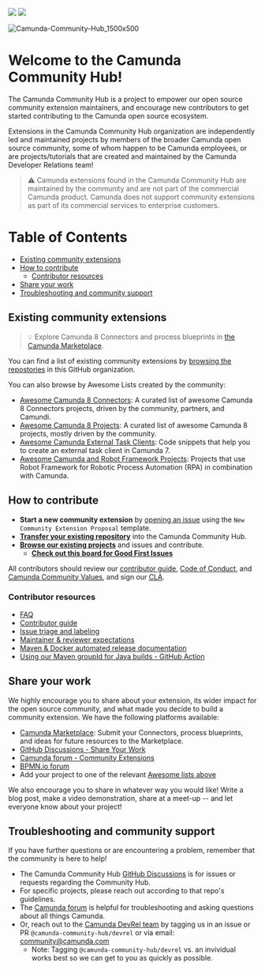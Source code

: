 [![](https://img.shields.io/badge/Community%20Extension-An%20open%20source%20community%20maintained%20project-FF4700)](https://github.com/camunda-community-hub/community) [![](https://cauldron.io/project/6866/export/svg/git_contributors.svg)](#contributors)
 
 ![Camunda-Community-Hub_1500x500](https://user-images.githubusercontent.com/43454823/224776300-db040f30-6a82-4e2e-93fb-ac8d49298bdd.png)

# Welcome to the Camunda Community Hub!
The Camunda Community Hub is a project to empower our open source community extension maintainers, and encourage new contributors to get started contributing to the Camunda open source ecosystem. 

Extensions in the Camunda Community Hub organization are independently led and maintained projects by members of the broader Camunda open source community, some of whom happen to be Camunda employees, or are projects/tutorials that are created and maintained by the Camunda Developer Relations team!

> :warning: Camunda extensions found in the Camunda Community Hub are maintained by the community and are not part of the commercial Camunda product. Camunda does not support community extensions as part of its commercial services to enterprise customers.


# Table of Contents
- [Existing community extensions](#existing-community-extensions)
- [How to contribute](#how-to-contribute)
  - [Contributor resources](#contributor-resources)
- [Share your work](#share-your-work)
- [Troubleshooting and community support](#troubleshooting-and-community-support)

## Existing community extensions
> :bulb: Explore Camunda 8 Connectors and process blueprints in [the Camunda Marketplace](https://marketplace.camunda.com/en-US/home
).

 You can find a list of existing community extensions by [browsing the repostories](https://github.com/orgs/camunda-community-hub/repositories) in this GitHub organization.

You can also browse by Awesome Lists created by the community:
- [Awesome Camunda 8 Connectors](https://github.com/camunda-community-hub/camunda-8-connectors): A curated list of awesome Camunda 8 Connectors projects, driven by the community, partners, and Camundi.
- [Awesome Camunda 8 Projects](https://github.com/camunda-community-hub/awesome-camunda-platform-8): A curated list of awesome Camunda 8 projects, mostly driven by the community.
- [Awesome Camunda External Task Clients](https://github.com/camunda-community-hub/awesome-camunda-external-clients): Code snippets that help you to create an external task client in Camunda 7.
- [Awesome Camunda and Robot Framework Projects](https://github.com/camunda-community-hub/awesome-Camunda-and-Robotframework-projects): Projects that use Robot Framework for Robotic Process Automation (RPA) in combination with Camunda.

## How to contribute
- **Start a new community extension** by [opening an issue](https://github.com/Camunda-Community-Hub/community/issues/new/choose) using the `New Community Extension Proposal` template.
- [**Transfer your existing repository**](https://github.com/camunda-community-hub/community/blob/853edbf35311edf7ccbd402cd157aca1337a0e32/maintainers-reviewers/transferring-extensions.md) into the Camunda Community Hub.
- [**Browse our existing projects**](https://github.com/orgs/camunda-community-hub/repositories) and issues and contribute.
   - [**Check out this board for Good First Issues**](https://github.com/orgs/camunda-community-hub/projects/3/views/1)

All contributors should review our [contributor guide](https://github.com/camunda-community-hub/community/blob/main/docs/CODE_OF_CONDUCT.MD), [Code of Conduct](https://camunda.com/events/code-conduct/), and [Camunda Community Values](https://camunda.com/developers/community-values/), and sign our [CLA](https://cla-assistant.io/camunda-community-hub/community).

  
### Contributor resources
* [FAQ](https://github.com/camunda-community-hub/community) 
* [Contributor guide](https://github.com/camunda-community-hub/community/blob/853edbf35311edf7ccbd402cd157aca1337a0e32/CONTRIBUTING.MD)
* [Issue triage and labeling](https://github.com/camunda-community-hub/community/blob/main/issue-triage.md)
* [Maintainer & reviewer expectations](https://github.com/camunda-community-hub/community/blob/853edbf35311edf7ccbd402cd157aca1337a0e32/maintainers-reviewers/maintainer-reviewer-expectations.md)
* [Maven & Docker automated release documentation](https://github.com/camunda-community-hub/community/blob/853edbf35311edf7ccbd402cd157aca1337a0e32/maintainers-reviewers/RELEASE.MD)
* [Using our Maven groupId for Java builds - GitHub Action](https://github.com/camunda-community-hub/community-action-maven-release#add-github-workflow)

## Share your work
We highly encourage you to share about your extension, its wider impact for the open source community, and what made you decide to build a community extension. We have the following platforms available:

* [Camunda Marketplace](https://marketplace.camunda.com/): Submit your Connectors, process blueprints, and ideas for future resources to the Marketplace.
* [GitHub Discussions - Share Your Work](https://github.com/orgs/camunda-community-hub/discussions/categories/share-your-work)
* [Camunda forum - Community Extensions](https://forum.camunda.io/c/community-extensions/13)
* [BPMN.io forum](https://forum.bpmn.io/)
* Add your project to one of the relevant [Awesome lists above](#existing-community-extensions)

We also encourage you to share in whatever way you would like! Write a blog post, make a video demonstration, share at a meet-up -- and let everyone know about your project! 

## Troubleshooting and community support

If you have further questions or are encountering a problem, remember that the community is here to help!

* The Camunda Community Hub [GitHub Discussions](https://github.com/camunda-community-hub/community/discussions) is for issues or requests regarding the Community Hub.
* For specific projects, please reach out according to that repo's guidelines.
* The [Camunda forum](https://forum.camunda.io/) is helpful for troubleshooting and asking questions about all things Camunda.
* Or, reach out to the [Camunda DevRel team](https://github.com/orgs/camunda-community-hub/teams/devrel) by tagging us in an issue or PR `@camunda-community-hub/devrel` or via email: community@camunda.com
  * Note: Tagging `@camunda-community-hub/devrel` vs. an invividual works best so we can get to you as quickly as possible.
